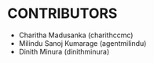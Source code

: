 CONTRIBUTORS
============
 - Charitha Madusanka (charithccmc)
 - Milindu Sanoj Kumarage (agentmilindu)
 - Dinith Minura (dinithminura)
